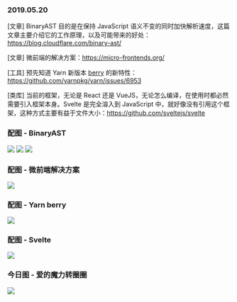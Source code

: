 ### 2019.05.20

[文章] BinaryAST 目的是在保持 JavaScript 语义不变的同时加快解析速度，这篇文章主要介绍它的工作原理，以及可能带来的好处：<https://blog.cloudflare.com/binary-ast/>

[文章] 微前端的解决方案：<https://micro-frontends.org/>

[工具] 预先知道 Yarn 新版本 [berry](https://github.com/yarnpkg/berry) 的新特性：<https://github.com/yarnpkg/yarn/issues/6953>

[类库] 当前的框架，无论是 React 还是 VueJS，无论怎么编译，在使用时都必然需要引入框架本身。Svelte 是完全溶入到 JavaScript 中，就好像没有引用这个框架，这种方式主要有益于文件大小：<https://github.com/sveltejs/svelte>


### 配图 - BinaryAST
![](https://blog.cloudflare.com/content/images/2019/05/desktop-without-BinJS-1.png)
![](https://blog.cloudflare.com/content/images/2019/05/desktop-with-BinJS.png)
![](https://blog.cloudflare.com/content/images/2019/05/binast.gif)

### 配图 - 微前端解决方案
![](https://micro-frontends.org/ressources/video/custom-element.gif)

### 配图 - Yarn berry
![](http://qn.40zhe.com/1558323621520.jpg)

### 配图 - Svelte
![](http://qn.40zhe.com/1558323659205.jpg)

### 今日图 - 爱的魔力转圈圈
![](https://user-gold-cdn.xitu.io/2019/5/18/16ac8e216e9087b5?imageView2/2/w/800/q/100)
